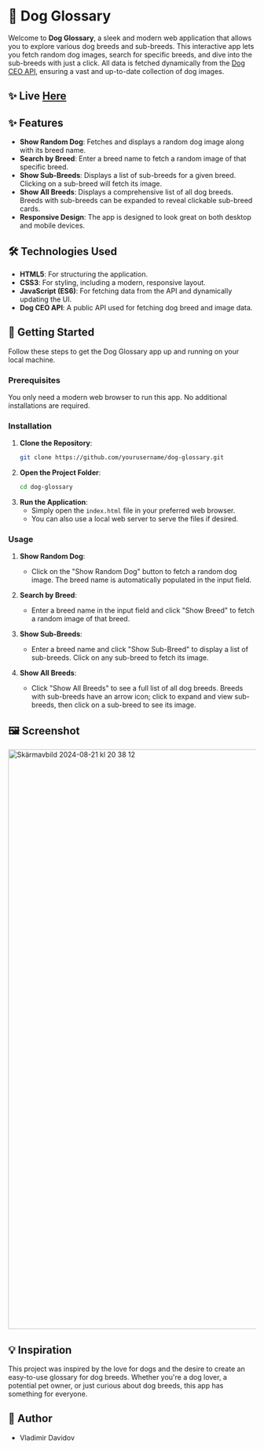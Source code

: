 # 🐾 Dog Glossary

Welcome to **Dog Glossary**, a sleek and modern web application that allows you to explore various dog breeds and sub-breeds. This interactive app lets you fetch random dog images, search for specific breeds, and dive into the sub-breeds with just a click. All data is fetched dynamically from the [Dog CEO API](https://dog.ceo/dog-api/), ensuring a vast and up-to-date collection of dog images.

## ✨ Live [Here](https://v-dav.github.io/dog-glossary/)

## ✨ Features

- **Show Random Dog**: Fetches and displays a random dog image along with its breed name.
- **Search by Breed**: Enter a breed name to fetch a random image of that specific breed.
- **Show Sub-Breeds**: Displays a list of sub-breeds for a given breed. Clicking on a sub-breed will fetch its image.
- **Show All Breeds**: Displays a comprehensive list of all dog breeds. Breeds with sub-breeds can be expanded to reveal clickable sub-breed cards.
- **Responsive Design**: The app is designed to look great on both desktop and mobile devices.

## 🛠️ Technologies Used

- **HTML5**: For structuring the application.
- **CSS3**: For styling, including a modern, responsive layout.
- **JavaScript (ES6)**: For fetching data from the API and dynamically updating the UI.
- **Dog CEO API**: A public API used for fetching dog breed and image data.

## 🚀 Getting Started

Follow these steps to get the Dog Glossary app up and running on your local machine.

### Prerequisites

You only need a modern web browser to run this app. No additional installations are required.

### Installation

1. **Clone the Repository**:
   ```bash
   git clone https://github.com/yourusername/dog-glossary.git
   ```
2. **Open the Project Folder**:
   ```bash
   cd dog-glossary
   ```
3. **Run the Application**:
   - Simply open the `index.html` file in your preferred web browser.
   - You can also use a local web server to serve the files if desired.

### Usage

1. **Show Random Dog**:
   - Click on the "Show Random Dog" button to fetch a random dog image. The breed name is automatically populated in the input field.

2. **Search by Breed**:
   - Enter a breed name in the input field and click "Show Breed" to fetch a random image of that breed.

3. **Show Sub-Breeds**:
   - Enter a breed name and click "Show Sub-Breed" to display a list of sub-breeds. Click on any sub-breed to fetch its image.

4. **Show All Breeds**:
   - Click "Show All Breeds" to see a full list of all dog breeds. Breeds with sub-breeds have an arrow icon; click to expand and view sub-breeds, then click on a sub-breed to see its image.

## 🖼️ Screenshot
<img width="1178" alt="Skärmavbild 2024-08-21 kl  20 38 12" src="https://github.com/user-attachments/assets/1d9641d0-fa54-4fe1-9475-709cbc8c159a">


## 💡 Inspiration

This project was inspired by the love for dogs and the desire to create an easy-to-use glossary for dog breeds. Whether you're a dog lover, a potential pet owner, or just curious about dog breeds, this app has something for everyone.

## 📝 Author
- Vladimir Davidov


